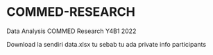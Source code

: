 # COMMED-RESEARCH
Data Analysis COMMED Research Y4B1 2022

Download la sendiri data.xlsx tu sebab tu ada private info participants
